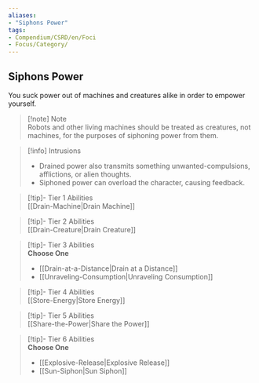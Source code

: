 ```yaml
---
aliases:
- "Siphons Power"
tags:
- Compendium/CSRD/en/Foci
- Focus/Category/
---
```


  
## Siphons Power  
You suck power out of machines and creatures alike in order to empower yourself.  

>[!note] Note  
>Robots and other living machines should be treated as creatures, not machines, for the purposes of siphoning power from them. 
  

>[!info] Intrusions  
>- Drained power also transmits something unwanted-compulsions, afflictions, or alien thoughts.  
>- Siphoned power can overload the character, causing feedback.  


>[!tip]- Tier 1 Abilities  
> [[Drain-Machine|Drain Machine]]  


>[!tip]- Tier 2 Abilities  
> [[Drain-Creature|Drain Creature]]  


>[!tip]- Tier 3 Abilities  
> **Choose One**  
>- [[Drain-at-a-Distance|Drain at a Distance]]  
>- [[Unraveling-Consumption|Unraveling Consumption]]  


>[!tip]- Tier 4 Abilities  
> [[Store-Energy|Store Energy]]  


>[!tip]- Tier 5 Abilities  
> [[Share-the-Power|Share the Power]]  


>[!tip]- Tier 6 Abilities  
> **Choose One**  
>- [[Explosive-Release|Explosive Release]]  
>- [[Sun-Siphon|Sun Siphon]]